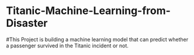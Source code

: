 # Titanic-Machine-Learning-from-Disaster
#This Project is building a machine learning model that can predict whether a passenger survived in the Titanic incident or not.
